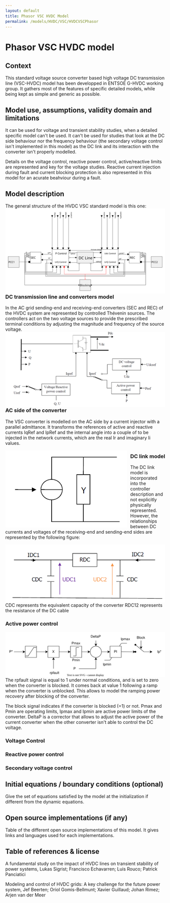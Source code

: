 ```yaml
---
layout: default
title: Phasor VSC HVDC Model
permalink: /models/HVDC/VSC/HVDCVSCPhasor
---
```

# Phasor VSC HVDC model  

## Context 
This standard voltage source converter based high voltage DC transmission line (VSC-HVDC) model has been developped in ENTSOE G-HVDC working group. It gathers most of the features of specific detailed models, while being kept as simple and generic as possible.
 

## Model use, assumptions, validity domain and limitations
It can be used for voltage and transient stability studies, when a detailed specific model can't be used. It can't be used for studies that look at the DC side behaviour nor the frequency behaviour (the secondary voltage control isn't implemented in this model) as the DC link and its interaction with the converter isn't properly modelled.

Details on the voltage control, reactive power control, active/reactive limits are represented and key for the voltage studies.
Reactive current injection during fault and current blocking protection is also represented in this model for an acurate beahviour during a fault.

## Model description

The general structure of the HVDC VSC standard model is this one:
<img src="/pages/models/HVDC/VSC/HvdcVSC.svg"
     alt="General view of the HVDC VSC standard model: physical and control connections"
     style="float: left; margin-right: 10px;" />

### DC transmission line and converters model
In the AC grid sending-end and receiving-end converters (SEC and REC) of the HVDC system are represented by controlled Thévenin sources. The controllers act on the two voltage sources to provide the prescribed terminal conditions by adjusting the magnitude and frequency of the source voltage. 
<img src="/pages/models/HVDC/VSC/standardVSCmodelACDCConverterConnections.png"
     alt="DC and AC sides of the converter"
     style="float: left; margin-right: 10px;" />

### AC side of the converter 
The VSC converter is modelled on the AC side by a current injector with a parallel admittance. 
It transforms the references of active and reactive currents IqRef and IpRef and the internal angle into a couple of to be injected in the network currents, which are the real Ir and imaginary Ii values.

<img src="/pages/models/HVDC/VSC/standardVSCmodelCurrentInjector.png"
     alt="Current injector"
     style="float: left; margin-right: 10px;" />

### DC link model
The DC link model is incorporated into the controller description and not explicitly physically represented.
However, the relationships between DC currents and voltages of the receiving-end and sending-end sides are represented by the following figure:

<img src="/pages/models/HVDC/VSC/standardVSCmodelDCSide.png"
     alt="Electrotechnical components representing the DC side"
     style="float: left; margin-right: 10px;" />

CDC represents the equivalent capacity of the converter
RDC12  represents the resistance of the DC cable 


### Active power control

<img src="/pages/models/HVDC/VSC/HVDCVSCPControl.svg"
     alt="P control of the VSC"
     style="float: left; margin-right: 10px;" />

The rpfault signal is equal to 1 under normal conditions, and is set to zero when the converter is blocked. It comes back at value 1 following a ramp when the converter is unblocked. This allows to model the ramping power recovery after blocking of the converter.

The block signal indicates if the converter is blocked (=1) or not.
Pmax and Pmin are operating limits, Ipmax and Ipmin are active power limits of the converter.
DeltaP is a corrector that allows to adjust the active power of the current converter when the other converter isn't able to control the DC voltage.



### Voltage Control

### Reactive power control

### Secondary voltage control 

## Initial equations / boundary conditions (optional)
Give the set of equations satisfied by the model at the initialization if different from the dynamic equations.  

## Open source implementations (if any)
Table of the different open source implementations of this model. It gives links and languages used for each implementations.

## Table of references & license
A fundamental study on the impact of HVDC lines on transient stability of power systems, Lukas Sigrist; Francisco Echavarren; Luis Rouco; Patrick Panciatici

Modeling and control of HVDC grids: A key challenge for the future power system, Jef Beerten; Oriol Gomis-Bellmunt; Xavier Guillaud; Johan Rimez; Arjen van der Meer
